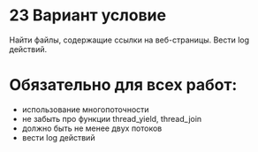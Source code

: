 # 23 Вариант условие
Найти файлы, содержащие ссылки на веб-страницы. Вести log действий.
# Обязательно для всех работ:
* использование многопоточности
* не забыть про функции thread_yield, thread_join
* должно быть не менее двух потоков
* вести log действий

